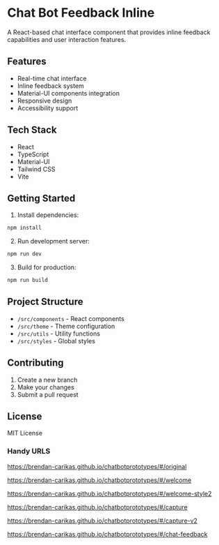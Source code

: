 # Chat Bot Feedback Inline

A React-based chat interface component that provides inline feedback capabilities and user interaction features.

## Features

- Real-time chat interface
- Inline feedback system
- Material-UI components integration
- Responsive design
- Accessibility support

## Tech Stack

- React
- TypeScript
- Material-UI
- Tailwind CSS
- Vite

## Getting Started

1. Install dependencies:
```bash
npm install
```

2. Run development server:
```bash
npm run dev
```

3. Build for production:
```bash
npm run build
```

## Project Structure

- `/src/components` - React components
- `/src/theme` - Theme configuration
- `/src/utils` - Utility functions
- `/src/styles` - Global styles

## Contributing

1. Create a new branch
2. Make your changes
3. Submit a pull request

## License

MIT License

### Handy URLS

https://brendan-carikas.github.io/chatbotprototypes/#/original

https://brendan-carikas.github.io/chatbotprototypes/#/welcome

https://brendan-carikas.github.io/chatbotprototypes/#/welcome-style2

https://brendan-carikas.github.io/chatbotprototypes/#/capture

https://brendan-carikas.github.io/chatbotprototypes/#/capture-v2

https://brendan-carikas.github.io/chatbotprototypes/#/chat-feedback